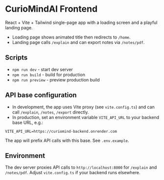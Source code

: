 # CurioMindAI Frontend

React + Vite + Tailwind single-page app with a loading screen and a playful landing page.

- Loading page shows animated title then redirects to `/home`.
- Landing page calls `/explain` and can export notes via `/notes/pdf`.

## Scripts

- `npm run dev` - start dev server
- `npm run build` - build for production
- `npm run preview` - preview production build

## API base configuration

- In development, the app uses Vite proxy (see `vite.config.ts`) and can call `/explain`, `/notes`, `/export` directly.
- In production, set an environment variable `VITE_API_URL` to your backend base URL, e.g.:

```
VITE_API_URL=https://curiomind-backend.onrender.com
```

The app will prefix API calls with this base. See `.env.example`.

## Environment

The dev server proxies API calls to `http://localhost:8000` for `/explain` and `/notes/pdf`. Adjust `vite.config.ts` if your backend runs elsewhere.
